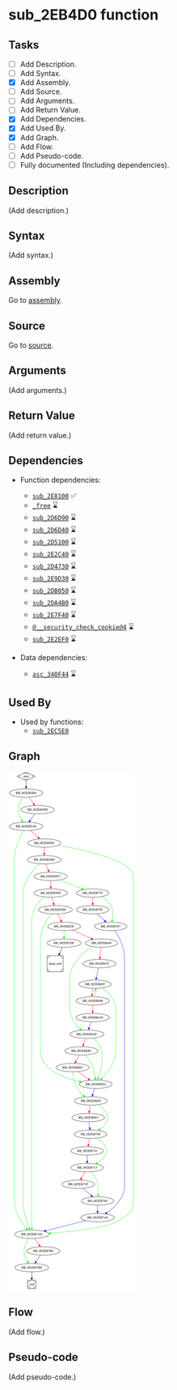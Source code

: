 # sub_2EB4D0 function

## Tasks

- [ ] Add Description.
- [ ] Add Syntax.
- [X] Add Assembly.
- [ ] Add Source.
- [ ] Add Arguments.
- [ ] Add Return Value.
- [X] Add Dependencies.
- [X] Add Used By.
- [X] Add Graph.
- [ ] Add Flow.
- [ ] Add Pseudo-code.
- [ ] Fully documented (Including dependencies).

## Description

(Add description.)

## Syntax

(Add syntax.)

## Assembly

Go to [assembly](../asm/sub_2EB4D0.asm).

## Source

Go to [source](../cc/sub_2EB4D0.cc).

## Arguments

(Add arguments.)

## Return Value

(Add return value.)

## Dependencies

* Function dependencies:
  * [`sub_2E8100`](sub_2E8100.md) ✅
  * [`_free`](_free.md) ⌛
  * [`sub_2D6D90`](sub_2D6D90.md) ⌛
  * [`sub_2D6D40`](sub_2D6D40.md) ⌛
  * [`sub_2D5100`](sub_2D5100.md) ⌛
  * [`sub_2E2C40`](sub_2E2C40.md) ⌛
  * [`sub_2D4730`](sub_2D4730.md) ⌛
  * [`sub_2E9D30`](sub_2E9D30.md) ⌛
  * [`sub_2DB050`](sub_2DB050.md) ⌛
  * [`sub_2DA4B0`](sub_2DA4B0.md) ⌛
  * [`sub_2E7F40`](sub_2E7F40.md) ⌛
  * [`@__security_check_cookie@4`](@__security_check_cookie@4.md) ⌛
  * [`sub_2E2EF0`](sub_2E2EF0.md) ⌛

* Data dependencies:
  * [`asc_340F44`](asc_340F44.md) ⌛

## Used By

* Used by functions:
  * [`sub_2EC5E0`](sub_2EC5E0.md)

## Graph

![sub_2EB4D0 Graph](../svg/sub_2EB4D0.svg "sub_2EB4D0 Graph")

## Flow

(Add flow.)

## Pseudo-code

(Add pseudo-code.)
